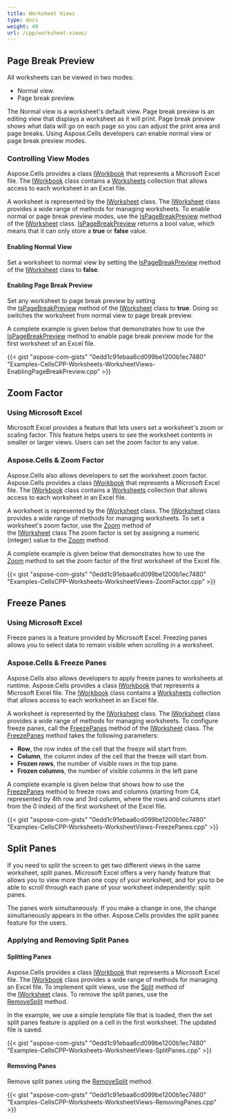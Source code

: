 ```yaml
---
title: Worksheet Views
type: docs
weight: 40
url: /cpp/worksheet-views/
---
```


## **Page Break Preview**
All worksheets can be viewed in two modes:

- Normal view.
- Page break preview.

The Normal view is a worksheet's default view. Page break preview is an editing view that displays a worksheet as it will print. Page break preview shows what data will go on each page so you can adjust the print area and page breaks. Using Aspose.Cells developers can enable normal view or page break preview modes.
### **Controlling View Modes**
Aspose.Cells provides a class [IWorkbook](https://apireference.aspose.com/cpp/cells/class/aspose.cells.i_workbook/) that represents a Microsoft Excel file. The [IWorkbook](https://apireference.aspose.com/cpp/cells/class/aspose.cells.i_workbook/) class contains a [Worksheets](https://apireference.aspose.com/cpp/cells/class/aspose.cells.i_worksheet_collection/) collection that allows access to each worksheet in an Excel file.

A worksheet is represented by the [IWorksheet](https://apireference.aspose.com/cpp/cells/class/aspose.cells.i_worksheet/) class. The [IWorksheet](https://apireference.aspose.com/cpp/cells/class/aspose.cells.i_worksheet/) class provides a wide range of methods for managing worksheets. To enable normal or page break preview modes, use the [IsPageBreakPreview](https://apireference.aspose.com/cpp/cells/class/aspose.cells.i_worksheet/#aa1af81cfb7635232c7f839192b442892) method of the [IWorksheet](https://apireference.aspose.com/cpp/cells/class/aspose.cells.i_worksheet/) class. [IsPageBreakPreview](https://apireference.aspose.com/cpp/cells/class/aspose.cells.i_worksheet/#aa1af81cfb7635232c7f839192b442892) returns a bool value, which means that it can only store a **true** or **false** value.
#### **Enabling Normal View**
Set a worksheet to normal view by setting the [IsPageBreakPreview](https://apireference.aspose.com/cpp/cells/class/aspose.cells.i_worksheet/#aa1af81cfb7635232c7f839192b442892) method of the [IWorksheet](https://apireference.aspose.com/cpp/cells/class/aspose.cells.i_worksheet/) class to **false**.
#### **Enabling Page Break Preview**
Set any worksheet to page break preview by setting the [IsPageBreakPreview](https://apireference.aspose.com/cpp/cells/class/aspose.cells.i_worksheet/#aa1af81cfb7635232c7f839192b442892) method of the [IWorksheet](https://apireference.aspose.com/cpp/cells/class/aspose.cells.i_worksheet/) class to **true**. Doing so switches the worksheet from normal view to page break preview.

A complete example is given below that demonstrates how to use the [IsPageBreakPreview](https://apireference.aspose.com/cpp/cells/class/aspose.cells.i_worksheet/#aa1af81cfb7635232c7f839192b442892) method to enable page break preview mode for the first worksheet of an Excel file.

{{< gist "aspose-com-gists" "0edd1c91ebaa6cd099be1200b1ec7480" "Examples-CellsCPP-Worksheets-WorksheetViews-EnablingPageBreakPreview.cpp" >}}
## **Zoom Factor**
### **Using Microsoft Excel**
Microsoft Excel provides a feature that lets users set a worksheet's zoom or scaling factor. This feature helps users to see the worksheet contents in smaller or larger views. Users can set the zoom factor to any value.
### **Aspose.Cells & Zoom Factor**
Aspose.Cells also allows developers to set the worksheet zoom factor. Aspose.Cells provides a class [IWorkbook](https://apireference.aspose.com/cpp/cells/class/aspose.cells.i_workbook/) that represents a Microsoft Excel file. The [IWorkbook](https://apireference.aspose.com/cpp/cells/class/aspose.cells.i_workbook/) class contains a [Worksheets](https://apireference.aspose.com/cpp/cells/class/aspose.cells.i_worksheet_collection/) collection that allows access to each worksheet in an Excel file.

A worksheet is represented by the [IWorksheet](https://apireference.aspose.com/cpp/cells/class/aspose.cells.i_worksheet/) class. The [IWorksheet](https://apireference.aspose.com/cpp/cells/class/aspose.cells.i_worksheet/) class provides a wide range of methods for managing worksheets. To set a worksheet's zoom factor, use the [Zoom](https://apireference.aspose.com/cpp/cells/class/aspose.cells.i_worksheet/#ad94669a93a4324b3a4b7f9582df5b0ec) method of the [IWorksheet](https://apireference.aspose.com/cpp/cells/class/aspose.cells.i_worksheet/) class The zoom factor is set by assigning a numeric (integer) value to the [Zoom](https://apireference.aspose.com/cpp/cells/class/aspose.cells.i_worksheet/#ad94669a93a4324b3a4b7f9582df5b0ec) method.

A complete example is given below that demonstrates how to use the [Zoom](https://apireference.aspose.com/cpp/cells/class/aspose.cells.i_worksheet/#ad94669a93a4324b3a4b7f9582df5b0ec) method to set the zoom factor of the first worksheet of the Excel file.

{{< gist "aspose-com-gists" "0edd1c91ebaa6cd099be1200b1ec7480" "Examples-CellsCPP-Worksheets-WorksheetViews-ZoomFactor.cpp" >}}
## **Freeze Panes**
### **Using Microsoft Excel**
Freeze panes is a feature provided by Microsoft Excel. Freezing panes allows you to select data to remain visible when scrolling in a worksheet.
### **Aspose.Cells & Freeze Panes**
Aspose.Cells also allows developers to apply freeze panes to worksheets at runtime. Aspose.Cells provides a class [IWorkbook](https://apireference.aspose.com/cpp/cells/class/aspose.cells.i_workbook/) that represents a Microsoft Excel file. The [IWorkbook](https://apireference.aspose.com/cpp/cells/class/aspose.cells.i_workbook/) class contains a [Worksheets](https://apireference.aspose.com/cpp/cells/class/aspose.cells.i_worksheet_collection/) collection that allows access to each worksheet in an Excel file.

A worksheet is represented by the [IWorksheet](https://apireference.aspose.com/cpp/cells/class/aspose.cells.i_worksheet/) class. The [IWorksheet](https://apireference.aspose.com/cpp/cells/class/aspose.cells.i_worksheet/) class provides a wide range of methods for managing worksheets. To configure freeze panes, call the [FreezePanes](https://apireference.aspose.com/cpp/cells/class/aspose.cells.i_worksheet/#ac4f68dfe9ac219fb8de6d6824ec1aa22) method of the [IWorksheet](https://apireference.aspose.com/cpp/cells/class/aspose.cells.i_worksheet/) class. The [FreezePanes](https://apireference.aspose.com/cpp/cells/class/aspose.cells.i_worksheet/#ac4f68dfe9ac219fb8de6d6824ec1aa22) method takes the following parameters:

- **Row**, the row index of the cell that the freeze will start from.
- **Column**, the column index of the cell that the freeze will start from.
- **Frozen rows**, the number of visible rows in the top pane.
- **Frozen columns**, the number of visible columns in the left pane

A complete example is given below that shows how to use the [FreezePanes](https://apireference.aspose.com/cpp/cells/class/aspose.cells.i_worksheet/#ac4f68dfe9ac219fb8de6d6824ec1aa22) method to freeze rows and columns (starting from C4, represented by 4th row and 3rd column, where the rows and columns start from the 0 index) of the first worksheet of the Excel file.

{{< gist "aspose-com-gists" "0edd1c91ebaa6cd099be1200b1ec7480" "Examples-CellsCPP-Worksheets-WorksheetViews-FreezePanes.cpp" >}}
## **Split Panes**
If you need to split the screen to get two different views in the same worksheet, split panes. Microsoft Excel offers a very handy feature that allows you to view more than one copy of your worksheet, and for you to be able to scroll through each pane of your worksheet independently: split panes.

The panes work simultaneously. If you make a change in one, the change simultaneously appears in the other. Aspose.Cells provides the split panes feature for the users.
### **Applying and Removing Split Panes**
#### **Splitting Panes**
Aspose.Cells provides a class [IWorkbook](https://apireference.aspose.com/cpp/cells/class/aspose.cells.i_workbook/) that represents a Microsoft Excel file. The [IWorkbook](https://apireference.aspose.com/cpp/cells/class/aspose.cells.i_workbook/) class provides a wide range of methods for managing an Excel file. To implement split views, use the [Split](https://apireference.aspose.com/cpp/cells/class/aspose.cells.i_worksheet/#a0e581a3a9528a767c57008521ee02b6f) method of the [IWorksheet](https://apireference.aspose.com/cpp/cells/class/aspose.cells.i_worksheet/) class. To remove the split panes, use the [RemoveSplit](https://apireference.aspose.com/cpp/cells/class/aspose.cells.i_worksheet/#a5b554108c91f686e906400c26248eee5) method.

In the example, we use a simple template file that is loaded, then the set split panes feature is applied on a cell in the first worksheet. The updated file is saved.

{{< gist "aspose-com-gists" "0edd1c91ebaa6cd099be1200b1ec7480" "Examples-CellsCPP-Worksheets-WorksheetViews-SplitPanes.cpp" >}}
#### **Removing Panes**
Remove split panes using the [RemoveSplit](https://apireference.aspose.com/cpp/cells/class/aspose.cells.i_worksheet/#a5b554108c91f686e906400c26248eee5) method.

{{< gist "aspose-com-gists" "0edd1c91ebaa6cd099be1200b1ec7480" "Examples-CellsCPP-Worksheets-WorksheetViews-RemovingPanes.cpp" >}}
